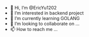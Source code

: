 - 👋 Hi, I’m @EricYu1202
- 👀 I’m interested in backend project
- 🌱 I’m currently learning GOLANG
- 💞️ I’m looking to collaborate on ...
- 📫 How to reach me ...

<!---
EricYu1202/EricYu1202 is a ✨ special ✨ repository because its `README.md` (this file) appears on your GitHub profile.
You can click the Preview link to take a look at your changes.
--->
